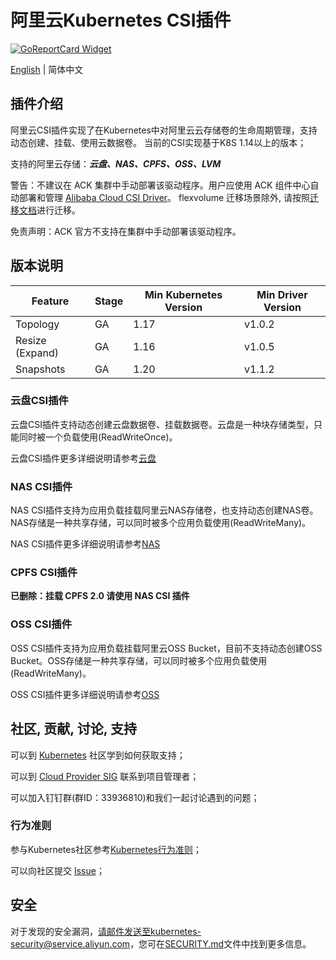 # 阿里云Kubernetes CSI插件
[![GoReportCard Widget]][GoReportCardResult]

[English](./README.md) | 简体中文

## 插件介绍

阿里云CSI插件实现了在Kubernetes中对阿里云云存储卷的生命周期管理，支持动态创建、挂载、使用云数据卷。 当前的CSI实现基于K8S 1.14以上的版本；

支持的阿里云存储：***云盘、NAS、CPFS、OSS、LVM***

警告：不建议在 ACK 集群中手动部署该驱动程序。用户应使用 ACK 组件中心自动部署和管理 [Alibaba Cloud CSI Driver](https://help.aliyun.com/zh/ack/product-overview/csi-plugin)。 flexvolume 迁移场景除外, 请按照[迁移文档](https://help.aliyun.com/zh/ack/ack-managed-and-ack-dedicated/user-guide/use-csi-compatible-controller-to-migrate-from-flexvolume-to-csi)进行迁移。

免责声明：ACK 官方不支持在集群中手动部署该驱动程序。


## 版本说明

| Feature         | Stage | Min Kubernetes Version | Min Driver Version |
|-----------------|-------|------------------------|--------------------|
| Topology        | GA    | 1.17                   | v1.0.2             |
| Resize (Expand) | GA    | 1.16                   | v1.0.5             |
| Snapshots       | GA    | 1.20                   | v1.1.2             |


### 云盘CSI插件

云盘CSI插件支持动态创建云盘数据卷、挂载数据卷。云盘是一种块存储类型，只能同时被一个负载使用(ReadWriteOnce)。

云盘CSI插件更多详细说明请参考[云盘](./docs/disk.md)


### NAS CSI插件

NAS CSI插件支持为应用负载挂载阿里云NAS存储卷，也支持动态创建NAS卷。NAS存储是一种共享存储，可以同时被多个应用负载使用(ReadWriteMany)。

NAS CSI插件更多详细说明请参考[NAS](./docs/nas.md)


### CPFS CSI插件

**已删除：挂载 CPFS 2.0 请使用 NAS CSI 插件**

### OSS CSI插件

OSS CSI插件支持为应用负载挂载阿里云OSS Bucket，目前不支持动态创建OSS Bucket。OSS存储是一种共享存储，可以同时被多个应用负载使用(ReadWriteMany)。

OSS CSI插件更多详细说明请参考[OSS](./docs/oss.md)

## 社区, 贡献, 讨论, 支持

可以到 [Kubernetes](https://kubernetes.io/community/) 社区学到如何获取支持；

可以到 [Cloud Provider SIG](https://github.com/kubernetes/community/tree/master/sig-cloud-provider) 联系到项目管理者；

可以加入钉钉群(群ID：33936810)和我们一起讨论遇到的问题；


### 行为准则

参与Kubernetes社区参考[Kubernetes行为准则](code-of-conduct.md)；

可以向社区提交 [Issue](https://github.com/kubernetes-sigs/alibaba-cloud-csi-driver/issues)；


[GoReportCard Widget]: https://goreportcard.com/badge/github.com/kubernetes-sigs/alibaba-cloud-csi-driver
[GoReportCardResult]: https://goreportcard.com/report/github.com/kubernetes-sigs/alibaba-cloud-csi-driver


## 安全
对于发现的安全漏洞，请邮件发送至kubernetes-security@service.aliyun.com，您可在[SECURITY.md](./SECURITY.md)文件中找到更多信息。